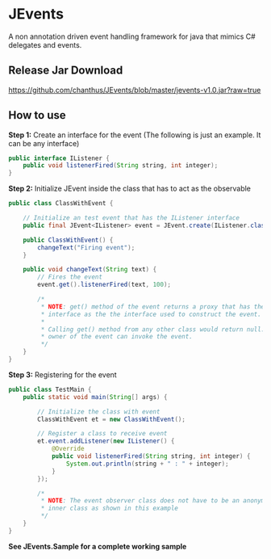 JEvents
=======

A non annotation driven event handling framework for java that mimics C# delegates and events.

Release Jar Download
--------------------

https://github.com/chanthus/JEvents/blob/master/jevents-v1.0.jar?raw=true

How to use
----------

**Step 1:** Create an interface for the event (The following is just an example. It can be any interface)
````Java
public interface IListener {
	public void listenerFired(String string, int integer);
}
````
**Step 2:** Initialize JEvent inside the class that has to act as the observable
````Java
public class ClassWithEvent {

	// Initialize an test event that has the IListener interface
	public final JEvent<IListener> event = JEvent.create(IListener.class);

	public ClassWithEvent() {
		changeText("Firing event");
	}

	public void changeText(String text) {
		// Fires the event
		event.get().listenerFired(text, 100);

		/*
		 * NOTE: get() method of the event returns a proxy that has the same
		 * interface as the the interface used to construct the event.
		 * 
		 * Calling get() method from any other class would return null. Only the
		 * owner of the event can invoke the event.
		 */
	}
}
````
**Step 3:** Registering for the event
````Java
public class TestMain {
	public static void main(String[] args) {

		// Initialize the class with event
		ClassWithEvent et = new ClassWithEvent();

		// Register a class to receive event
		et.event.addListener(new IListener() {
			@Override
			public void listenerFired(String string, int integer) {
				System.out.println(string + " : " + integer);
			}
		});

		/*
		 * NOTE: The event observer class does not have to be an anonymous 
		 * inner class as shown in this example
		 */
	}
}
````
**See JEvents.Sample for a complete working sample**
